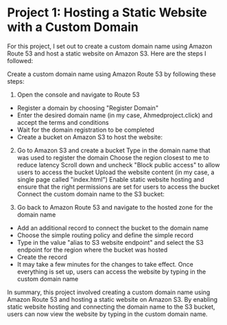 # Project 1: Hosting a Static Website with a Custom Domain

For this project, I set out to create a custom domain name using Amazon Route 53 and host a static website on Amazon S3. Here are the steps I followed:

Create a custom domain name using Amazon Route 53 by following these steps:

1. Open the console and navigate to Route 53
- Register a domain by choosing "Register Domain"
- Enter the desired domain name (in my case, Ahmedproject.click) and accept the terms and conditions
- Wait for the domain registration to be completed
- Create a bucket on Amazon S3 to host the website:

2. Go to Amazon S3 and create a bucket
Type in the domain name that was used to register the domain
Choose the region closest to me to reduce latency
Scroll down and uncheck "Block public access" to allow users to access the bucket
Upload the website content (in my case, a single page called "index.html")
Enable static website hosting and ensure that the right permissions are set for users to access the bucket
Connect the custom domain name to the S3 bucket:

3. Go back to Amazon Route 53 and navigate to the hosted zone for the domain name
- Add an additional record to connect the bucket to the domain name
- Choose the simple routing policy and define the simple record
- Type in the value "alias to S3 website endpoint" and select the S3 endpoint for the region where the bucket was hosted
- Create the record
- It may take a few minutes for the changes to take effect. Once everything is set up, users can access the website by typing in the custom domain name

In summary, this project involved creating a custom domain name using Amazon Route 53 and hosting a static website on Amazon S3. By enabling static website hosting and connecting the domain name to the S3 bucket, users can now view the website by typing in the custom domain name.
